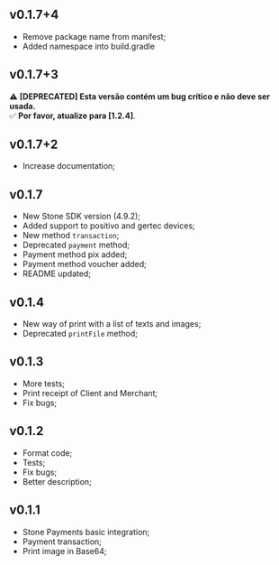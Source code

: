 ## v0.1.7+4

- Remove package name from manifest;
- Added namespace into build.gradle

## v0.1.7+3
⚠️ **[DEPRECATED] Esta versão contém um bug crítico e não deve ser usada.**  
✅ **Por favor, atualize para [1.2.4]**.

## v0.1.7+2

- Increase documentation;

## v0.1.7

- New Stone SDK version (4.9.2);
- Added support to positivo and gertec devices;
- New method `transaction`;
- Deprecated `payment` method;
- Payment method pix added;
- Payment method voucher added;
- README updated;

## v0.1.4

- New way of print with a list of texts and images;
- Deprecated `printFile` method;

## v0.1.3

- More tests;
- Print receipt of Client and Merchant;
- Fix bugs;

## v0.1.2

- Format code;
- Tests;
- Fix bugs;
- Better description;

## v0.1.1

- Stone Payments basic integration;
- Payment transaction;
- Print image in Base64;
